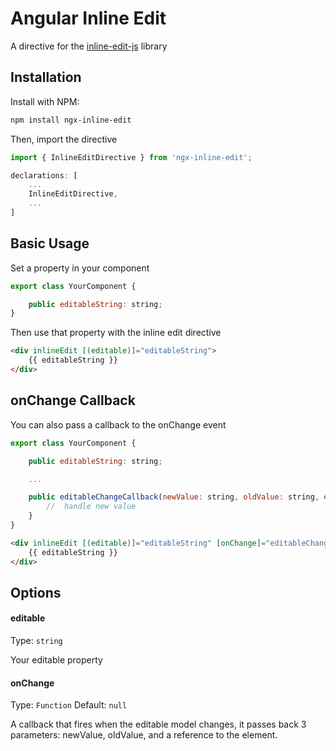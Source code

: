 Angular Inline Edit
==============

A directive for the [inline-edit-js](https://github.com/mkay581/inline-edit-js) library

## Installation

Install with NPM:

```bash
npm install ngx-inline-edit
```

Then, import the directive

```js
import { InlineEditDirective } from 'ngx-inline-edit';
```

```js
declarations: [
	...
	InlineEditDirective,
	...
]
```

## Basic Usage

Set a property in your component

```js
export class YourComponent {

    public editableString: string;
}
```

Then use that property with the inline edit directive

```html
<div inlineEdit [(editable)]="editableString">
    {{ editableString }}
</div>
```

## onChange Callback

You can also pass a callback to the onChange event

```js
export class YourComponent {

    public editableString: string;

    ...

    public editableChangeCallback(newValue: string, oldValue: string, elementRef: ElementRef) {
        //  handle new value
    }
}
```

```html
<div inlineEdit [(editable)]="editableString" [onChange]="editableChangeCallback">
    {{ editableString }}
</div>
```

## Options

#### editable
Type: `string`

Your editable property

#### onChange
Type: `Function`
Default: `null`

A callback that fires when the editable model changes, it passes back 3 parameters: newValue, oldValue, and a reference to the element.
